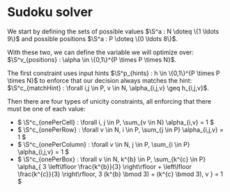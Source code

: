 # Sudoku solver

We start by defining the sets of possible values $\S^a : N \doteq \{1 \ldots 9\}$ and possible
positions $\S^a : P \doteq \{0 \ldots 8\}$.

With these two, we can define the variable we will optimize over: $\S^v_{positions} : \alpha \in \{0,1\}^{P \times P \times N}$.

The first constraint uses input hints $\S^p_{hints} : h \in \{0,1\}^{P \times P \times N}$ to enforce that our decision always matches the hint: $\S^c_{matchHint} : \forall i,j \in P, v \in N, \alpha_{i,j,v} \geq h_{i,j,v}$.

Then there are four types of unicity constraints, all enforcing that there must be one of each value:

+ $
\S^c_{onePerCell} :
    \forall i, j \in P,
      \sum_{v \in N} \alpha_{i,v} = 1
$
+ $
\S^c_{onePerRow} :
    \forall v \in N, i \in P,
      \sum_{j \in P} \alpha_{i,j,v} = 1
$
+ $
\S^c_{onePerColumn} :
    \forall v \in N, j \in P,
      \sum_{i \in P} \alpha_{i,j,v} = 1
$
+ $
\S^c_{onePerBox} :
    \forall v \in N, k^{b} \in P,
    \sum_{k^{c} \in P}
      \alpha_{
        3 \left\lfloor \frac{k^{b}}{3} \right\rfloor
          + \left\lfloor \frac{k^{c}}{3} \right\rfloor,
        3 (k^{b} \bmod 3) + (k^{c} \bmod 3),
        v
      }
    = 1
$
